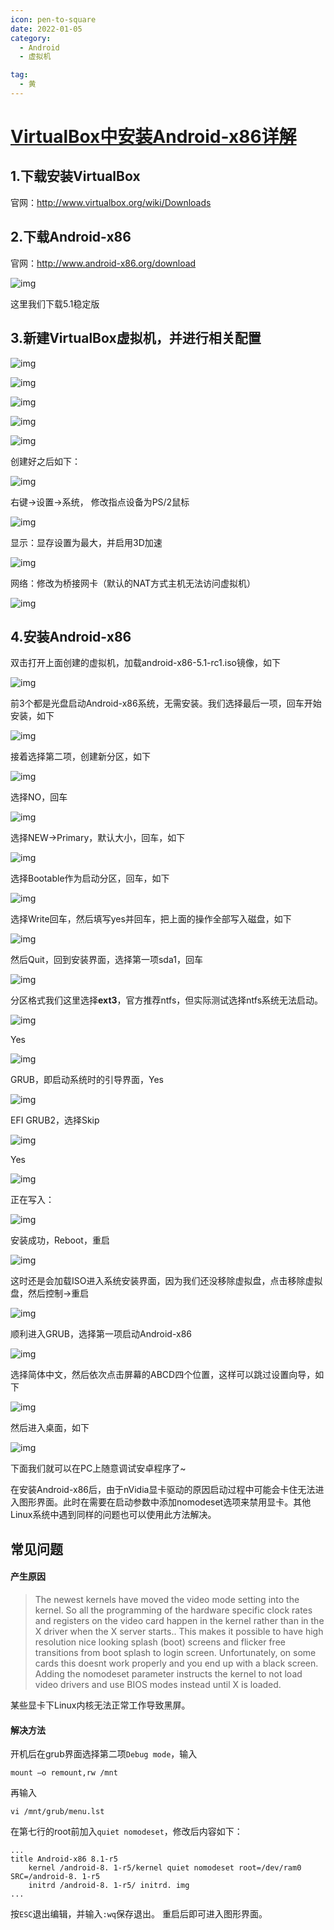 ```yaml
---
icon: pen-to-square
date: 2022-01-05
category:
  - Android
  - 虚拟机

tag:
  - 黄
---
```


#                  [     VirtualBox中安装Android-x86详解      ](https://www.cnblogs.com/wynn0123/p/6288344.html)             

## 1.下载安装VirtualBox

官网：http://www.virtualbox.org/wiki/Downloads

## 2.下载Android-x86

官网：http://www.android-x86.org/download

![img](./FILES/virtualbox_androidx86.md/72bc7315.png)

这里我们下载5.1稳定版

## 3.新建VirtualBox虚拟机，并进行相关配置

![img](./FILES/virtualbox_androidx86.md/120cca4a.png)

![img](./FILES/virtualbox_androidx86.md/ce86374f.png)

![img](./FILES/virtualbox_androidx86.md/76704fc3.png)

![img](./FILES/virtualbox_androidx86.md/35dc1cf4.png)

![img](./FILES/virtualbox_androidx86.md/ecbc7d74.bin.png)

创建好之后如下：

![img](./FILES/virtualbox_androidx86.md/d31c1f00.png)

右键->设置->系统， 修改指点设备为PS/2鼠标

![img](./FILES/virtualbox_androidx86.md/5942fed1.png)

显示：显存设置为最大，并启用3D加速

![img](./FILES/virtualbox_androidx86.md/b4897f2c.png)

网络：修改为桥接网卡（默认的NAT方式主机无法访问虚拟机）

![img](./FILES/virtualbox_androidx86.md/ccd77403.png)

## 4.安装Android-x86

双击打开上面创建的虚拟机，加载android-x86-5.1-rc1.iso镜像，如下

![img](./FILES/virtualbox_androidx86.md/e6f100d2.png)

前3个都是光盘启动Android-x86系统，无需安装。我们选择最后一项，回车开始安装，如下

![img](./FILES/virtualbox_androidx86.md/10f2670f.png)

接着选择第二项，创建新分区，如下

![img](./FILES/virtualbox_androidx86.md/0f54f29f.png)

选择NO，回车

![img](./FILES/virtualbox_androidx86.md/ad26a702.png)

选择NEW->Primary，默认大小，回车，如下

![img](./FILES/virtualbox_androidx86.md/550485fc.png)

选择Bootable作为启动分区，回车，如下

![img](./FILES/virtualbox_androidx86.md/894b3c79.png)

选择Write回车，然后填写yes并回车，把上面的操作全部写入磁盘，如下

![img](./FILES/virtualbox_androidx86.md/4c241605.png)

然后Quit，回到安装界面，选择第一项sda1，回车

![img](./FILES/virtualbox_androidx86.md/87da8c69.png)

分区格式我们这里选择**ext3**，官方推荐ntfs，但实际测试选择ntfs系统无法启动。

![img](./FILES/virtualbox_androidx86.md/73e0d5af.png)

Yes

![img](./FILES/virtualbox_androidx86.md/64bba0fe.png)

GRUB，即启动系统时的引导界面，Yes

![img](./FILES/virtualbox_androidx86.md/efc5894e.png)

EFI GRUB2，选择Skip

![img](./FILES/virtualbox_androidx86.md/c4019e95.png)

Yes

![img](./FILES/virtualbox_androidx86.md/9a0d7975.png)

正在写入：

![img](./FILES/virtualbox_androidx86.md/d8f91347.png)

安装成功，Reboot，重启

![img](./FILES/virtualbox_androidx86.md/a8ed7215.png)

这时还是会加载ISO进入系统安装界面，因为我们还没移除虚拟盘，点击移除虚拟盘，然后控制->重启

![img](./FILES/virtualbox_androidx86.md/310385f0.png)

顺利进入GRUB，选择第一项启动Android-x86

![img](./FILES/virtualbox_androidx86.md/2fd52d52.png)

选择简体中文，然后依次点击屏幕的ABCD四个位置，这样可以跳过设置向导，如下

![img](./FILES/virtualbox_androidx86.md/58465ae6.png)

然后进入桌面，如下

![img](./FILES/virtualbox_androidx86.md/99cabeb8.png)

 

下面我们就可以在PC上随意调试安卓程序了~


在安装Android-x86后，由于nVidia显卡驱动的原因启动过程中可能会卡住无法进入图形界面。此时在需要在启动参数中添加nomodeset选项来禁用显卡。其他Linux系统中遇到同样的问题也可以使用此方法解决。



## 常见问题
#### 产生原因

> The newest kernels have moved the video mode setting into the kernel. So all the programming of the hardware specific clock rates and  registers on the video card happen in the kernel rather than in the X  driver when the X server starts.. This makes it possible to have high  resolution nice looking splash (boot) screens and flicker free  transitions from boot splash to login screen. Unfortunately, on some  cards this doesnt work properly and you end up with a black screen.  Adding the nomodeset parameter instructs the kernel to not load video  drivers and use BIOS modes instead until X is loaded.

某些显卡下Linux内核无法正常工作导致黑屏。

#### 解决方法

开机后在grub界面选择第二项`Debug mode`，输入

```
mount –o remount,rw /mnt
```

再输入

```
vi /mnt/grub/menu.lst
```

在第七行的root前加入`quiet nomodeset`，修改后内容如下：

```
...
title Android-x86 8.1-r5
    kernel /android-8. 1-r5/kernel quiet nomodeset root=/dev/ram0 SRC=/android-8. 1-r5
    initrd /android-8. 1-r5/ initrd. img
...
```

按`ESC`退出编辑，并输入`:wq`保存退出。
重启后即可进入图形界面。
